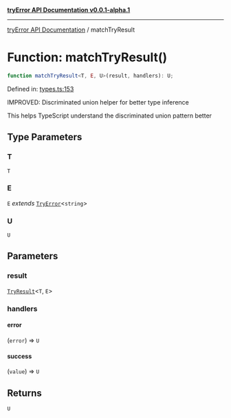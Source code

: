 [**tryError API Documentation v0.0.1-alpha.1**](../index.md)

---

[tryError API Documentation](../index.md) / matchTryResult

# Function: matchTryResult()

```ts
function matchTryResult<T, E, U>(result, handlers): U;
```

Defined in: [types.ts:153](https://github.com/oconnorjohnson/try-error/blob/e3ae0308069a4fba073f4543d527ad76373db795/src/types.ts#L153)

IMPROVED: Discriminated union helper for better type inference

This helps TypeScript understand the discriminated union pattern better

## Type Parameters

### T

`T`

### E

`E` _extends_ [`TryError`](../interfaces/TryError.md)\<`string`\>

### U

`U`

## Parameters

### result

[`TryResult`](../type-aliases/TryResult.md)\<`T`, `E`\>

### handlers

#### error

(`error`) => `U`

#### success

(`value`) => `U`

## Returns

`U`
